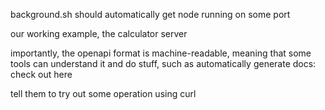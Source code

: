 background.sh should automatically get node running on some port

our working example, the calculator server

importantly, the openapi format is machine-readable, meaning that some tools can
understand it and do stuff, such as automatically generate docs: check out here

tell them to try out some operation using curl
